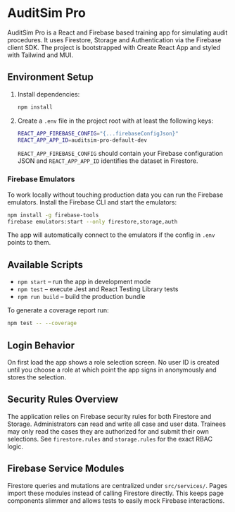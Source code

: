 # AuditSim Pro

AuditSim Pro is a React and Firebase based training app for simulating audit procedures. It uses Firestore, Storage and Authentication via the Firebase client SDK. The project is bootstrapped with Create React App and styled with Tailwind and MUI.

## Environment Setup

1. Install dependencies:
   ```bash
   npm install
   ```
2. Create a `.env` file in the project root with at least the following keys:
   ```bash
   REACT_APP_FIREBASE_CONFIG="{...firebaseConfigJson}"
   REACT_APP_APP_ID=auditsim-pro-default-dev
   ```
   `REACT_APP_FIREBASE_CONFIG` should contain your Firebase configuration JSON and `REACT_APP_APP_ID` identifies the dataset in Firestore.

### Firebase Emulators

To work locally without touching production data you can run the Firebase emulators. Install the Firebase CLI and start the emulators:

```bash
npm install -g firebase-tools
firebase emulators:start --only firestore,storage,auth
```

The app will automatically connect to the emulators if the config in `.env` points to them.

## Available Scripts

- `npm start` – run the app in development mode
- `npm test` – execute Jest and React Testing Library tests
- `npm run build` – build the production bundle

To generate a coverage report run:

```bash
npm test -- --coverage
```

## Login Behavior

On first load the app shows a role selection screen. No user ID is created until you choose a role at which point the app signs in anonymously and stores the selection.

## Security Rules Overview

The application relies on Firebase security rules for both Firestore and Storage. Administrators can read and write all case and user data. Trainees may only read the cases they are authorized for and submit their own selections. See `firestore.rules` and `storage.rules` for the exact RBAC logic.

## Firebase Service Modules

Firestore queries and mutations are centralized under `src/services/`. Pages import these modules instead of calling Firestore directly. This keeps page components slimmer and allows tests to easily mock Firebase interactions.

